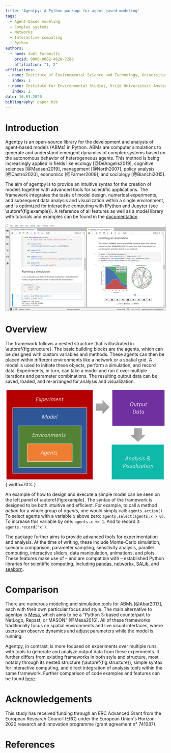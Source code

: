 ```yaml
---
title: 'Agentpy: A Python package for agent-based modeling'
tags:
  - Agent-based modeling
  - Complex systems
  - Networks
  - Interactive computing
  - Python
authors:
  - name: Joël Foramitti
    orcid: 0000-0002-4828-7288
    affiliation: "1, 2"
affiliations:
 - name: Institute of Environmental Science and Technology, Universitat Autònoma de Barcelona, Spain
   index: 1
 - name: Institute for Environmental Studies, Vrije Universiteit Amsterdam, The Netherlands
   index: 2
date: 16.01.2020
bibliography: paper.bib
---
```


# Introduction

Agentpy is an open-source library for the development and analysis of agent-based models (ABMs) in Python. 
ABMs are computer simulations
to generate and understand emergent dynamics of complex systems 
based on the autonomous behavior of heterogeneous agents.
This method is being increasingly applied in fields like
ecology [@DeAngelis2019], cognitive sciences [@Madsen2019], management [@North2007], 
policy analysis [@Castro2020], economics [@Farmer2009], and sociology [@Bianchi2015].

The aim of agentpy is to provide an intuitive syntax for the creation of models
together with advanced tools for scientific applications.
The framework integrates the tasks of model design, numerical experiments, 
and subsequent data analysis and visualization within a single environment, and is
optimized for interactive computing with [IPython](http://ipython.org/) and [Jupyter](https://jupyter.org/) (see \autoref{fig:example}). A reference of all features
as well as a model library with tutorials and examples can be found in the [documentation](https://agentpy.readthedocs.io/).

![A screenshot of Jupyter Lab with two interactive tutorials from the agentpy model library.\label{fig:example}](docs/agentpy_example.png)

# Overview

The framework follows a nested structure that is illustrated in \autoref{fig:structure}.
The basic building blocks are the agents, which can be designed with custom variables and methods.
These agents can then be placed within different environments like a network or a spatial grid.
A model is used to initiate these objects, perform a simulation, and record data. 
Experiments, in turn, can take a model and run it over multiple iterations and parameter combinations.
The resulting output data can be saved, loaded, and re-arranged for analysis and visualization.

![Nested structure of the agentpy framework.\label{fig:structure}](docs/structure.png){ width=70% }

An example of how to design and execute a simple model can be seen on the left panel of \autoref{fig:example}. 
The syntax of the framework is designed to be both intuitive and efficient. 
For example, to call a method *action* for a whole group of *agents*, one would simply call: `agents.action()`. To select agents with a variable *x* above zero: `agents.select(agents.x > 0)`. To increase this variable by one: `agents.x += 1`. And to record it: `agents.record('x')`. 

The package further aims to provide advanced tools for experimentation and analysis. At the time of writing, these include Monte-Carlo simulation, scenario comparison, parameter sampling, sensitivity analysis, parallel computing, interactive sliders, data manipulation, animations, and plots.
These features make use of – and are compatible with – established Python libraries for scientific computing, including [pandas](https://pandas.pydata.org/), [networkx](https://networkx.org/), [SALib](https://salib.readthedocs.io/), and [seaborn](https://seaborn.pydata.org/).

# Comparison

There are numerous modeling and simulation tools for ABMs [@Abar2017],
each with their own particular focus and style. 
The main alternative to agentpy is [Mesa](https://mesa.readthedocs.io/), 
which aims to be a "Python 3-based counterpart to NetLogo, Repast, or MASON" [@Mesa2016]. 
All of these frameworks traditionally focus on spatial environments and live visual interfaces,
where users can observe dynamics and adjust parameters while the model is running.

Agentpy, in contrast, is more focused on experiments over multiple runs, 
with tools to generate and analyze output data from these experiments. 
It further differs from existing frameworks in both style and structure,
most notably through its nested structure (\autoref{fig:structure}), simple syntax for interactive computing, and direct integration of analysis tools within the same framework.
Further comparison of code examples and features can be found [here](https://agentpy.readthedocs.io/en/latest/comparison.html).

# Acknowledgements

This study has received funding through an ERC Advanced Grant from the European Research Council (ERC) under the European Union's Horizon 2020 research and innovation programme (grant agreement n° 741087).

# References